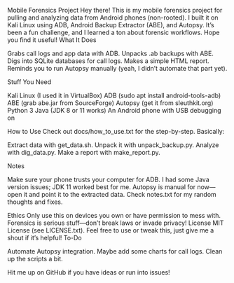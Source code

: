 Mobile Forensics Project
Hey there! This is my mobile forensics project for pulling and analyzing data from Android phones (non-rooted). I built it on Kali Linux using ADB, Android Backup Extractor (ABE), and Autopsy. It’s been a fun challenge, and I learned a ton about forensic workflows. Hope you find it useful!
What It Does

Grabs call logs and app data with ADB.
Unpacks .ab backups with ABE.
Digs into SQLite databases for call logs.
Makes a simple HTML report.
Reminds you to run Autopsy manually (yeah, I didn’t automate that part yet).

Stuff You Need

Kali Linux (I used it in VirtualBox)
ADB (sudo apt install android-tools-adb)
ABE (grab abe.jar from SourceForge)
Autopsy (get it from sleuthkit.org)
Python 3
Java (JDK 8 or 11 works)
An Android phone with USB debugging on

How to Use
Check out docs/how_to_use.txt for the step-by-step. Basically:

Extract data with get_data.sh.
Unpack it with unpack_backup.py.
Analyze with dig_data.py.
Make a report with make_report.py.

Notes

Make sure your phone trusts your computer for ADB.
I had some Java version issues; JDK 11 worked best for me.
Autopsy is manual for now—open it and point it to the extracted data.
Check notes.txt for my random thoughts and fixes.

Ethics
Only use this on devices you own or have permission to mess with. Forensics is serious stuff—don’t break laws or invade privacy!
License
MIT License (see LICENSE.txt). Feel free to use or tweak this, just give me a shout if it’s helpful!
To-Do

Automate Autopsy integration.
Maybe add some charts for call logs.
Clean up the scripts a bit.

Hit me up on GitHub if you have ideas or run into issues!
